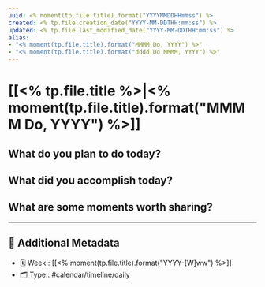```yaml
---
uuid: <% moment(tp.file.title).format("YYYYMMDDHHmmss") %>
created: <% tp.file.creation_date("YYYY-MM-DDTHH:mm:ss") %>
updated: <% tp.file.last_modified_date("YYYY-MM-DDTHH:mm:ss") %>
alias: 
- "<% moment(tp.file.title).format("MMMM Do, YYYY") %>"
- "<% moment(tp.file.title).format("dddd Do MMMM, YYYY") %>"
---
```


# [[<% tp.file.title %>|<% moment(tp.file.title).format("MMMM Do, YYYY") %>]]

## What do you plan to do today?

## What did you accomplish today?

## What are some moments worth sharing?

---

## 📇 Additional Metadata

- 🗓️ Week:: [[<% moment(tp.file.title).format("YYYY-[W]ww") %>]]
- 🗂 Type:: #calendar/timeline/daily